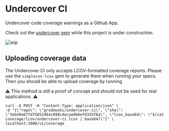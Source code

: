 # Undercover CI

Undercover code coverage warnings as a Github App.

Check out the [undercover gem](https://github.com/grodowski/undercover) while this project is under construction.

![wip](https://media1.giphy.com/media/oDXVyGCO7f4A0/giphy.gif?cid=3640f6095bec729162584275360b6922)

## Uploading coverage data

The Undercover CI only accepts LCOV-formatted coverage reports. Please use the `simplecov-lcov` gem to generate them when running your specs. Then you should be able to upload coverage by running

⚠️ This method is still a proof of concept and should not be used for real applications. ⚠️

```
curl -X POST -H "Content-Type: application/json" \
-d "{\"repo\": \"grodowski/undercover-ci\", \"sha\": \"3eb49a677d75852404c898c4ecaa9b6efd335f8a\", \"lcov_base64\": \"$(cat coverage/lcov/undercover-ci.lcov | base64)\"}" \
localhost:3000/v1/coverage
```
